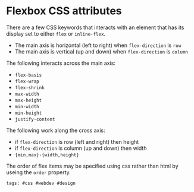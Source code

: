 # Flexbox CSS attributes

There are a few CSS keywords that interacts with an element that has its display set to either `flex` or `inline-flex`.

- The main axis is horizontal (left to right) when `flex-direction` is `row`
- The main axis is vertical (up and down) when `flex-direction` is `column`

The following interacts across the main axis:

- `flex-basis`
- `flex-wrap`
- `flex-shrink`
- `max-width`
- `max-height`
- `min-width`
- `min-height`
- `justify-content`

The following work along the cross axis:

- if `flex-direction` is row (left and right) then height
- if `flex-direction` is column (up and down) then width
- `{min,max}-{width,height}`

The order of flex items may be specified using css rather than html by useing the `order` property.

    tags: #css #webdev #design
